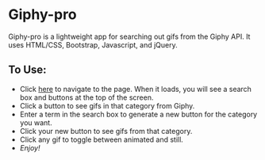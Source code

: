# Giphy-pro

Giphy-pro is a lightweight app for searching out gifs from the Giphy API. It uses HTML/CSS, Bootstrap, Javascript, and jQuery.

## To Use:

* Click [here](https://carmelvineyard.github.io/Giphy-pro/giphy-pro.html) to navigate to the page. When it loads, you will see a search box and buttons at the top of the screen.
* Click a button to see gifs in that category from Giphy.
* Enter a term in the search box to generate a new button for the category you want.
* Click your new button to see gifs from that category.
* Click any gif to toggle between animated and still.
* *Enjoy!*
